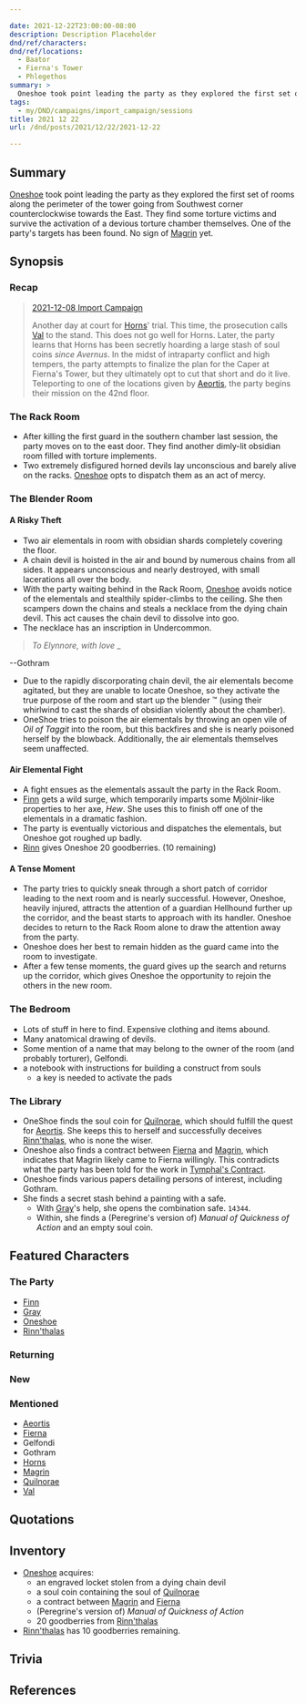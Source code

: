 ```yaml
---

date: 2021-12-22T23:00:00-08:00
description: Description Placeholder
dnd/ref/characters:
dnd/ref/locations:
  - Baator
  - Fierna's Tower
  - Phlegethos
summary: >
  Oneshoe took point leading the party as they explored the first set of rooms along the perimeter of the tower going from Southwest corner counterclockwise towards the East. They find some torture victims and survive the activation of a devious torture chamber themselves. One of the party's targets has been found. No sign of Magrin yet.
tags:
  - my/DND/campaigns/import_campaign/sessions
title: 2021 12 22
url: /dnd/posts/2021/12/22/2021-12-22

---
```


## Summary

[Oneshoe](/dnd/characters/oneshoe/) took point leading the party as they explored the first set of rooms along the perimeter of the tower going from Southwest corner counterclockwise towards the East. They find some torture victims and survive the activation of a devious torture chamber themselves. One of the party's targets has been found. No sign of [Magrin](/dnd/npcs/magrin/) yet.

## Synopsis

### Recap

> [2021-12-08 Import Campaign](/dnd/2021-12-08/)
>
> Another day at court for [Horns](/dnd/characters/horns/)' trial. This time, the prosecution calls [Val](/dnd/characters/val/) to the stand. This does not go well for Horns. Later, the party learns that Horns has been secretly hoarding a large stash of soul coins *since Avernus*. In the midst of intraparty conflict and high tempers, the party attempts to finalize the plan for the Caper at Fierna's Tower, but they ultimately opt to cut that short and do it live. Teleporting to one of the locations given by [Aeortis](/dnd/npcs/aeortis/), the party begins their mission on the 42nd floor.

### The Rack Room

- After killing the first guard in the southern chamber last session, the party moves on to the east door. They find another dimly-lit obsidian room filled with torture implements.
- Two extremely disfigured horned devils lay unconscious and barely alive on the racks. [Oneshoe](/dnd/characters/oneshoe/) opts to dispatch them as an act of mercy.

### The Blender Room

#### A Risky Theft

- Two air elementals in room with obsidian shards completely covering the floor.
- A chain devil is hoisted in the air and bound by numerous chains from all sides. It appears unconscious and nearly destroyed, with small lacerations all over the body.
- With the party waiting behind in the Rack Room, [Oneshoe](/dnd/characters/oneshoe/) avoids notice of the elementals and stealthily spider-climbs to the ceiling. She then scampers down the chains and steals a necklace from the dying chain devil. This act causes the chain devil to dissolve into goo.
- The necklace has an inscription in Undercommon.

> *To Elynnore, with love* _
>
--Gothram

- Due to the rapidly discorporating chain devil, the air elementals become agitated, but they are unable to locate Oneshoe, so they activate the true purpose of the room and start up the blender ™ (using their whirlwind to cast the shards of obsidian violently about the chamber).
- OneShoe tries to poison the air elementals by throwing an open vile of *Oil of Taggit* into the room, but this backfires and she is nearly poisoned herself by the blowback. Additionally, the air elementals themselves seem unaffected.

#### Air Elemental Fight

- A fight ensues as the elementals assault the party in the Rack Room.
- [Finn](/dnd/characters/finn/) gets a wild surge, which temporarily imparts some Mjölnir-like properties to her axe, *Hew*. She uses this to finish off one of the elementals in a dramatic fashion.
- The party is eventually victorious and dispatches the elementals, but Oneshoe got roughed up badly.
- [Rinn](/dnd/characters/rinnthalas-liadon/) gives Oneshoe 20 goodberries. (10 remaining)

#### A Tense Moment

- The party tries to quickly sneak through a short patch of corridor leading to the next room and is nearly successful. However, Oneshoe, heavily injured, attracts the attention of a guardian Hellhound further up the corridor, and the beast starts to approach with its handler. Oneshoe decides to return to the Rack Room alone to draw the attention away from the party.
- Oneshoe does her best to remain hidden as the guard came into the room to investigate.
- After a few tense moments, the guard gives up the search and returns up the corridor, which gives Oneshoe the opportunity to rejoin the others in the new room.

### The Bedroom

- Lots of stuff in here to find. Expensive clothing and items abound.
- Many anatomical drawing of devils.
- Some mention of a name that may belong to the owner of the room (and probably torturer), Gelfondi.
- a notebook with instructions for building a construct from souls
  - a key is needed to activate the pads

### The Library

- OneShoe finds the soul coin for [Quilnorae](/dnd/npcs/quilnorae/), which should fulfill the quest for [Aeortis](/dnd/npcs/aeortis/). She keeps this to herself and successfully deceives [Rinn'thalas](/dnd/characters/rinnthalas-liadon/), who is none the wiser.
- Oneshoe also finds a contract between [Fierna](/dnd/npcs/fierna/) and [Magrin](/dnd/npcs/magrin/), which indicates that Magrin likely came to Fierna willingly. This contradicts what the party has been told for the work in [Tymphal's Contract](/dnd/notes/tymphals-contract/).
- Oneshoe finds various papers detailing persons of interest, including Gothram.
- She finds a secret stash behind a painting with a safe.
  - With [Gray](/dnd/characters/haeltin-var-astora/)'s help, she opens the combination safe. `14344`.
  - Within, she finds a (Peregrine's version of) *Manual of Quickness of Action* and an empty soul coin.

## Featured Characters

### The Party

- [Finn](/dnd/characters/finn/)
- [Gray](/dnd/characters/haeltin-var-astora/)
- [Oneshoe](/dnd/characters/oneshoe/)
- [Rinn'thalas](/dnd/characters/rinnthalas-liadon/)

### Returning

### New

### Mentioned

- [Aeortis](/dnd/npcs/aeortis/)
- [Fierna](/dnd/npcs/fierna/)
- Gelfondi
- Gothram
- [Horns](/dnd/characters/horns/)
- [Magrin](/dnd/npcs/magrin/)
- [Quilnorae](/dnd/npcs/quilnorae/)
- [Val](/dnd/characters/val/)

## Quotations

## Inventory

- [Oneshoe](/dnd/characters/oneshoe/) acquires:
  - an engraved locket stolen from a dying chain devil
  - a soul coin containing the soul of [Quilnorae](/dnd/npcs/quilnorae/)
  - a contract between [Magrin](/dnd/npcs/magrin/) and [Fierna](/dnd/npcs/fierna/)
  - (Peregrine's version of) *Manual of Quickness of Action*
  - 20 goodberries from [Rinn'thalas](/dnd/characters/rinnthalas-liadon/)
- [Rinn'thalas](/dnd/characters/rinnthalas-liadon/) has 10 goodberries remaining.

## Trivia

## References

